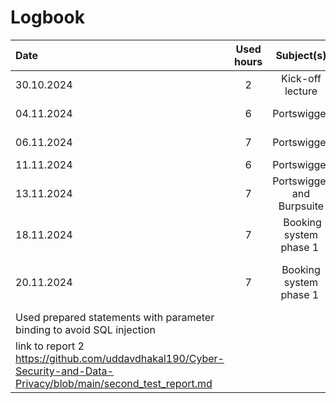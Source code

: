 # Logbook


| Date  | Used hours | Subject(s) |  output |
| :---         |     :---:      |     :---:      |     :---:      |
| 30.10.2024 | 2 | Kick-off lecture  | Able to do Week Task 1 |
| 04.11.2024 | 6 | Portswigger  | Module 1 quiz in Netacad and understand portswigger |
| 06.11.2024 | 7 | Portswigger  | Understand portswigger and initiate lab SQL injection|
| 11.11.2024 | 6 | Portswigger  | Study Netacad and completed SQL injection |
| 13.11.2024 | 7 | Portswigger and Burpsuite | Completed authorization,access lab and module exam|
| 18.11.2024 | 7 | Booking system phase 1 |Initiated with docker, deno, vscode tools|
| 20.11.2024 | 7 | Booking system phase 1 | link to report 1 https://github.com/uddavdhakal190/Cyber-Security-and-Data-Privacy/blob/main/First_round_Report.md |
|                                               Used prepared statements with parameter binding to avoid SQL injection                                         |
|                                          link to report 2                           https://github.com/uddavdhakal190/Cyber-Security-and-Data-Privacy/blob/main/second_test_report.md                                        |










